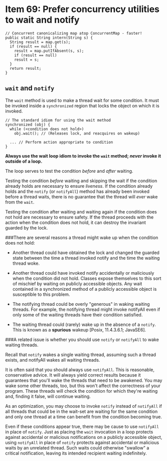 Item 69: Prefer concurrency utilities to wait and notify
================================================================================

    // Concurrent canonicalizing map atop ConcurrentMap - faster!
    public static String intern(String s) {
      String result = map.get(s);
      if (result == null) {
        result = map.putIfAbsent(s, s);
        if (result == null)
        result = s;
      }
      return result;
    }


`wait` and `notify`
--------------------------------------------------------------------------------
The `wait` method is used to make a thread wait for some condition. It must be
invoked inside a `synchronized` region that locks the object on which it is invoked.

    // The standard idiom for using the wait method
    synchronized (obj) {
      while (<condition does not hold>)
        obj.wait(); // (Releases lock, and reacquires on wakeup)

      ... // Perform action appropriate to condition
    }

__Always use the wait loop idiom to invoke the `wait` method; *never* invoke it
outside of a loop.__

The loop serves to test the condition *before* and *after* waiting.

Testing the condition *before* waiting and skipping the wait if the condition
already holds are necessary to ensure *liveness*. If the condition already holds and
the `notify` (or `notifyAll`) method has already been invoked before a thread
waits, there is no guarantee that the thread will *ever* wake from the `wait`.

Testing the condition after waiting and waiting again if the condition does not
hold are necessary to ensure safety. If the thread proceeds with the action when
the condition does not hold, it can destroy the invariant guarded by the lock.

###There are several reasons a thread might wake up when the condition does not hold:

* Another thread could have obtained the lock and changed the guarded state between
the time a thread invoked notify and the time the waiting thread woke.

* Another thread could have invoked notify accidentally or maliciously when
the condition did not hold. Classes expose themselves to this sort of mischief
by waiting on publicly accessible objects. Any wait contained in a synchronized
method of a publicly accessible object is susceptible to this problem.

* The notifying thread could be overly "generous" in waking waiting threads.
For example, the notifying thread might invoke notifyAll even if only some
of the waiting threads have their condition satisfied.

* The waiting thread could (rarely) wake up in the absence of a `notify`. This is
known as a __spurious__ wakeup [Posix, 11.4.3.6.1; JavaSE6].

###A related issue is whether you should use `notify` or `notifyAll` to wake
waiting threads.

Recall that `notify` wakes a single waiting thread, assuming such a thread exists,
and notifyAll wakes all waiting threads.

It is often said that you should always use `notifyAll`. This is reasonable,
conservative advice. It will always yield correct results because it guarantees
that you'll wake the threads that need to be awakened. You may wake some other
threads, too, but this won't affect the correctness of your program. These
threads will check the condition for which they're waiting and, finding it
false, will continue waiting.

As an optimization, you may choose to invoke `notify` instead of `notifyAll`
if all threads that could be in the wait-set are waiting for the same condition and
only one thread at a time can benefit from the condition becoming true.

Even if these conditions appear true, there may be cause to use `notifyAll` in
place of `notify`. Just as placing the `wait` invocation in a loop protects against
accidental or malicious notifications on a publicly accessible object, using `notifyAll`
in place of `notify` protects against accidental or malicious waits by an
unrelated thread. Such waits could otherwise "swallow" a critical notification,
leaving its intended recipient waiting indefinitely.